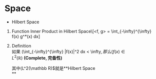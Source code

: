 # Space
*   Hilbert Space

1.  Function Inner Product in Hilbert Space\\[<f, g> = \int_{-\infty}^{\infty} f(x) g^\*(x) dx]  
    
2.  Definition  
    如果 (\int_{-\infty}^{\infty} |f(x)|^2 dx < \infty$, 那么 (f(x) \in L^2(\mathbb R)$ **(Complete, 完备性)**  
      
    其中(L^2(\mathbb R)$就是**Hilbert Space  
    **
